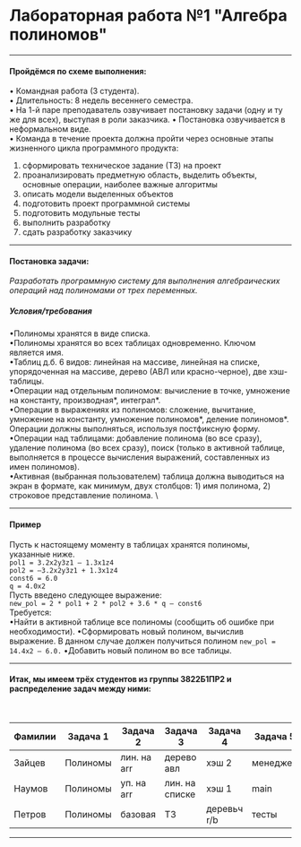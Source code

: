 # Лабораторная работа №1 "Алгебра полиномов"

<hr>

#### Пройдёмся по схеме выполнения: 
 •	Командная работа (3 студента).\
 •	Длительность: 8 недель весеннего семестра.\
 •	На 1-й паре преподаватель озвучивает постановку задачи (одну и ту же для всех), выступая в роли заказчика.
 •	Постановка озвучивается в неформальном виде.\
 •	Команда в течение проекта должна пройти через основные этапы жизненного цикла программного продукта: 
 1.	сформировать техническое задание (ТЗ) на проект
 2.	проанализировать предметную область, выделить объекты, основные операции, наиболее важные алгоритмы 
 3.	описать модели выделенных объектов 
 4.	подготовить проект программной системы 
 5.	подготовить модульные тесты 
 6.	выполнить разработку 
 7.	сдать разработку заказчику

<hr>

#### Постановка задачи:
*Разработать программную систему для выполнения алгебраических операций над полиномами от трех переменных.*

##### Условия/требования
•Полиномы хранятся в виде списка. \
•Полиномы хранятся во всех таблицах одновременно. Ключом является имя. \
•Таблиц д.б. 6 видов: линейная на массиве, линейная на списке, упорядоченная на массиве, дерево (АВЛ или красно-черное), две хэш-таблицы. \
•Операции над отдельным полиномом: вычисление в точке, умножение на константу, производная*, интеграл*. \
•Операции в выражениях из полиномов: сложение, вычитание, умножение на константу, умножение полиномов*, деление полиномов*. Операции должны выполняться, используя постфиксную форму. \
•Операции над таблицами: добавление полинома (во все сразу), удаление полинома (во всех сразу), поиск (только в активной таблице, выполняется в процессе вычисления выражений, составленных из имен полиномов). \
•Активная (выбранная пользователем) таблица должна выводиться на экран в формате, как минимум, двух столбцов: 1) имя полинома, 2) строковое представление полинома. \

<hr>

#### Пример
Пусть к настоящему моменту в таблицах хранятся полиномы, указанные ниже. \
```pol1 = 3.2x2y3z1 – 1.3x1z4``` \
```pol2 = –3.2x2y3z1 + 1.3x1z4```  \
```const6 = 6.0``` \
```q = 4.0x2``` \
Пусть введено следующее выражение: \
```new_pol = 2 * pol1 + 2 * pol2 + 3.6 * q – const6``` \
Требуется: \
•Найти в активной таблице все полиномы (сообщить об ошибке при необходимости). 
•Сформировать новый полином, вычислив выражение. В данном случае должен получиться полином ```new_pol = 14.4x2 – 6.0.``` 
•Добавить новый полином во все таблицы.

<hr>

#### Итак, мы имеем трёх студентов из группы 3822Б1ПР2 и распределение задач между ними:
<br>

| Фамилии  | Задача 1 | Задача 2    | Задача 3       | Задача 4    | Задача 5 |
|----------|----------|-------------|----------------|-------------|----------|
| Зайцев   | Полиномы |	лин. на arr | дерево авл     | хэш 2       | менеджер |
| Наумов   | Полиномы |	уп. на arr	|лин. на списке  |хэш 1	       | main     |
| Петров	 | Полиномы |	базовая	    | ТЗ             | деревьч r/b | тесты    |

<hr>
